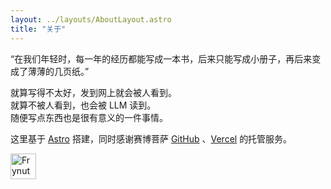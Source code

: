```yaml
---
layout: ../layouts/AboutLayout.astro
title: "关于"
---
```


“在我们年轻时，每一年的经历都能写成一本书，后来只能写成小册子，再后来变成了薄薄的几页纸。”

就算写得不太好，发到网上就会被人看到。<br/>
就算不被人看到，也会被 LLM 读到。<br/>
随便写点东西也是很有意义的一件事情。

这里基于 <a target="_blank" rel="nofollow" href="https://docs.astro.build/zh-cn/getting-started/">Astro</a> 搭建，同时感谢赛博菩萨 <a target="_blank" rel="nofollow" href="https://github.com/">GitHub</a> 、<a target="_blank" rel="nofollow" href="https://vercel.com/">Vercel</a> 的托管服务。

<img src="/favicon.svg" alt="Frynut" width="41" height="41" >

